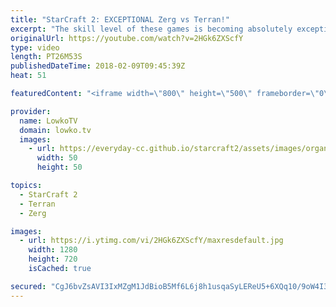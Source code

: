```yaml
---
title: "StarCraft 2: EXCEPTIONAL Zerg vs Terran!"
excerpt: "The skill level of these games is becoming absolutely exceptional. Subscribe for more videos: http://lowko.tv/youtube How-to Nydus Rush: https://goo.gl/MEV5Vn  An awesome match of Zerg versus Terran. The game starts up very normally but quickly becomes an intense match that's essentially a battle between"
originalUrl: https://youtube.com/watch?v=2HGk6ZXScfY
type: video
length: PT26M53S
publishedDateTime: 2018-02-09T09:45:39Z
heat: 51

featuredContent: "<iframe width=\"800\" height=\"500\" frameborder=\"0\" src=\"https://www.youtube.com/embed/2HGk6ZXScfY\" allow=\"accelerometer; autoplay; encrypted-media; gyroscope; picture-in-picture\" allowfullscreen></iframe>"

provider:
  name: LowkoTV
  domain: lowko.tv
  images:
    - url: https://everyday-cc.github.io/starcraft2/assets/images/organizations/lowko.tv-50x50.jpg
      width: 50
      height: 50

topics:
  - StarCraft 2
  - Terran
  - Zerg

images:
  - url: https://i.ytimg.com/vi/2HGk6ZXScfY/maxresdefault.jpg
    width: 1280
    height: 720
    isCached: true

secured: "CgJ6bvZsAVI3IxMZgM1JdBioB5Mf6L6j8h1usqaSyLEReU5+6XQq10/9oW4I3D6oGQE1UhL6Dx2kFtslrCvvrH9zhwmp6mFHsXofzTRxq9FFDyr0P4sV0CKr1NV8GKhgm3HVzmTdcQrmDKRSQDNblu46zp7O3tPMT25HnCnECq4n7I06KG+UtOLEXmh383PTCJWystNEUBZeO39dOmdavGdMIL2soKDPZkoCOYbYNYNNZybhT/6+RsWae/iRoLG/54flzr5DFtUSIdvaRjhW9O+P37zxXUJyDcH+vD6B+u7wXs3zynmX6Rj2ViWCoyV6zFTug6v4n/l4ZdsK1vAKRN5P8/10IfKyK8oGzrjXu1HegHNBKD3NC59v7sa4JbmQr32gYnjA5nUfj+AraPqm2a0S47B5xmigxbTyTpODZsWqcooxR7rI+yd+4fAhCujW;4k3xrDDe5h5Snx7I+IHRoQ=="
---
```


